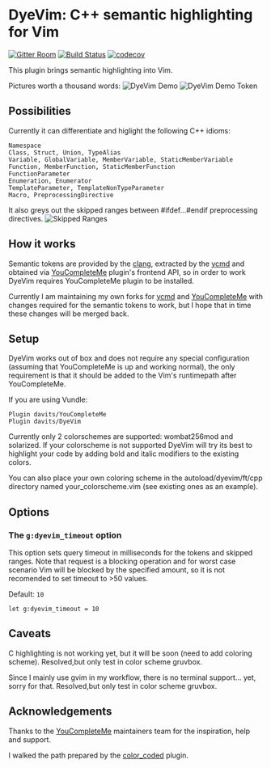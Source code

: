 DyeVim: C++ semantic highlighting for Vim
=========================================
[![Gitter Room](https://img.shields.io/gitter/room/davits/DyeVim.svg)](https://gitter.im/DyeVim/master)
[![Build Status](https://travis-ci.org/davits/DyeVim.svg?branch=master)](https://travis-ci.org/davits/DyeVim)
[![codecov](https://codecov.io/gh/davits/DyeVim/branch/master/graph/badge.svg)](https://codecov.io/gh/davits/DyeVim)


This plugin brings semantic highlighting into Vim.

Pictures worth a thousand words:
![DyeVim Demo](http://i.imgur.com/ASQnHS0.png?1)
![DyeVim Demo Token](http://i.imgur.com/kGhMXab.png?1)

Possibilities
-------------

Currently it can differentiate and higlight the following C++ idioms:

    Namespace
    Class, Struct, Union, TypeAlias
    Variable, GlobalVariable, MemberVariable, StaticMemberVariable
    Function, MemberFunction, StaticMemberFunction
    FunctionParameter
    Enumeration, Enumerator
    TemplateParameter, TemplateNonTypeParameter
    Macro, PreprocessingDirective

It also greys out the skipped ranges between #ifdef...#endif preprocessing directives.
![Skipped Ranges](http://i.imgur.com/049354Y.png?1)

How it works
------------

Semantic tokens are provided by the [clang](http://clang.llvm.org/),
extracted by the [ycmd](https://github.com/davits/ycmd) and obtained via
[YouCompleteMe](https://github.com/davits/YouCompleteMe) plugin's frontend API,
so in order to work DyeVim requires YouCompleteMe plugin to be installed.

Currently I am maintaining my own forks for
[ycmd](https://github.com/davits/ycmd) and
[YouCompleteMe](https://github.com/davits/YouCompleteMe) with changes required
for the semantic tokens to work, but I hope that in time these changes will be
merged back.

Setup
-----

DyeVim works out of box and does not require any special configuration
(assuming that YouCompleteMe is up and working normal), the only requirement
is that it should be added to the Vim's runtimepath after YouCompleteMe.

If you are using Vundle:

    Plugin davits/YouCompleteMe
    Plugin davits/DyeVim

Currently only 2 colorschemes are supported: wombat256mod and solarized.
If your colorscheme is not supported DyeVim will try its best to highlight
your code by adding bold and italic modifiers to the existing colors.

You can also place your own coloring scheme in the autoload/dyevim/ft/cpp
directory named your_colorscheme.vim (see existing ones as an example).

Options
-------

### The `g:dyevim_timeout` option

This option sets query timeout in milliseconds for the tokens and
skipped ranges. Note that request is a blocking operation and for worst case
scenario Vim will be blocked by the specified amount, so it is not recomended to
set timeout to >50 values.

Default: `10`

```viml
let g:dyevim_timeout = 10
```

Caveats
-------

C highlighting is not working yet, but it will be soon
(need to add coloring scheme).
Resolved,but only test in color scheme gruvbox.

Since I mainly use gvim in my workflow, there is no terminal support... yet,
sorry for that.
Resolved,but only test in color scheme gruvbox.


Acknowledgements
----------------

Thanks to the [YouCompleteMe](https://github.com/Valloric/YouCompleteMe)
maintainers team for the inspiration, help and support.

I walked the path prepared by the
[color_coded](https://github.com/jeaye/color_coded) plugin.
